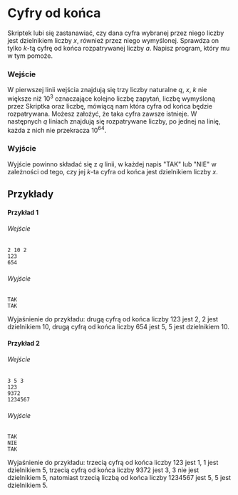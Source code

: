# Cyfry od końca

Skriptek lubi się zastanawiać, czy dana cyfra wybranej przez niego liczby jest dzielnikiem liczby $x$, również przez niego wymyślonej. Sprawdza on tylko $k$-tą cyfrę od końca rozpatrywanej liczby $a$. Napisz program, który mu w tym pomoże.

### Wejście


W pierwszej linii wejścia znajdują się trzy liczby naturalne $q$, $x$, $k$ nie większe niż $10^3$ oznaczające kolejno liczbę zapytań, liczbę wymyśloną przez Skriptka oraz liczbę, mówiącą nam która cyfra od końca będzie rozpatrywana. Możesz założyć, że taka cyfra zawsze istnieje. W następnych $q$ liniach znajdują się rozpatrywane liczby, po jednej na linię, każda z nich nie przekracza $10^{64}$.

### Wyjście

Wyjście powinno składać się z $q$ linii, w każdej napis "TAK" lub "NIE" w zależności od tego, czy jej $k$-ta cyfra od końca jest dzielnikiem liczby $x$.

## Przykłady


#### Przykład 1


###### Wejście

```
2 10 2
123
654
```

###### Wyjście

```
TAK
TAK
```
Wyjaśnienie do przykładu: drugą cyfrą od końca liczby 123 jest 2, 2 jest dzielnikiem 10, drugą cyfrą od końca liczby 654 jest 5, 5 jest dzielnikiem 10.

#### Przykład 2


###### Wejście

```
3 5 3
123
9372
1234567
```

###### Wyjście

```
TAK
NIE
TAK
```
Wyjaśnienie do przykładu: trzecią cyfrą od końca liczby 123 jest 1, 1 jest dzielnikiem 5, trzecią cyfrą od końca liczby 9372 jest 3, 3 nie jest dzielnikiem 5, natomiast trzecią liczbą od końca liczby 1234567 jest 5, 5 jest dzielnikiem 5.